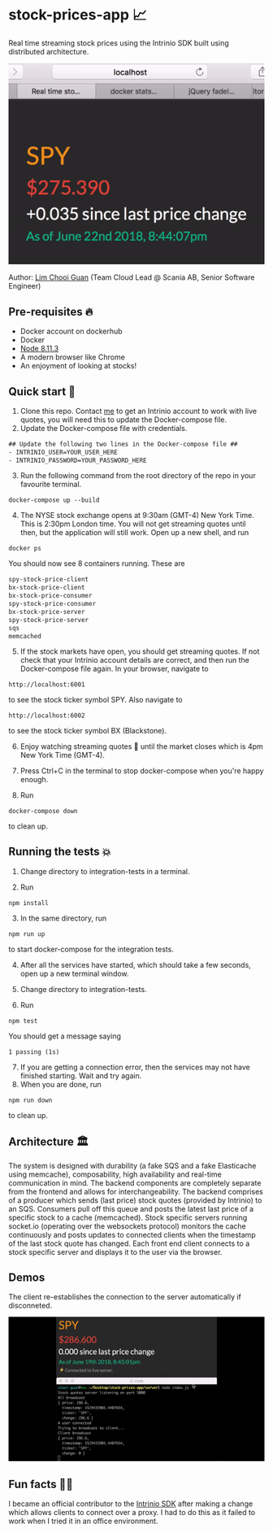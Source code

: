 # stock-prices-app 📈
Real time streaming stock prices using the Intrinio SDK built using distributed architecture.

![Real time streaming! Awesome!](https://raw.githubusercontent.com/minimice/stock-prices-app/master/demos/demo.gif)

Author: [Lim Chooi Guan](https://www.linkedin.com/in/cgl88/) (Team Cloud Lead @ Scania AB, Senior Software Engineer)

## Pre-requisites 🔥
* Docker account on dockerhub  
* Docker  
* [Node 8.11.3](https://nodejs.org/en/download/)
* A modern browser like Chrome
* An enjoyment of looking at stocks!

## Quick start 🍕
1. Clone this repo.  Contact [me](https://www.linkedin.com/in/cgl88/) to get an Intrinio account to work with live quotes, you will need this to update the Docker-compose file.
2. Update the Docker-compose file with credentials.
```
## Update the following two lines in the Docker-compose file ##
- INTRINIO_USER=YOUR_USER_HERE
- INTRINIO_PASSWORD=YOUR_PASSWORD_HERE
```
3. Run the following command from the root directory of the repo in your favourite terminal.
```
docker-compose up --build
```
4. The NYSE stock exchange opens at 9:30am (GMT-4) New York Time.  This is 2:30pm London time.  You will not get streaming quotes until then, but the application will still work.  Open up a new shell, and run
```
docker ps
```
You should now see 8 containers running.  These are
```
spy-stock-price-client
bx-stock-price-client
bx-stock-price-consumer
spy-stock-price-consumer
bx-stock-price-server
spy-stock-price-server
sqs
memcached
```
5. If the stock markets have open, you should get streaming quotes.  If not check that your Intrinio account details are correct, and then run the Docker-compose file again.  In your browser, navigate to
```
http://localhost:6001
```
to see the stock ticker symbol SPY.  Also navigate to
```
http://localhost:6002
```
to see the stock ticker symbol BX (Blackstone).

6. Enjoy watching streaming quotes 🎉 until the market closes which is 4pm New York Time (GMT-4).

7. Press Ctrl+C in the terminal to stop docker-compose when you're happy enough.

8. Run
```
docker-compose down
```
to clean up.

## Running the tests 💥
1. Change directory to integration-tests in a terminal.

2. Run
```
npm install
```

3. In the same directory, run
```
npm run up
```
to start docker-compose for the integration tests.

4. After all the services have started, which should take a few seconds, open up a new terminal window.

5. Change directory to integration-tests.

6. Run
```
npm test
```
You should get a message saying
```
1 passing (1s)
```
7. If you are getting a connection error, then the services may not have finished starting.  Wait and try again.
8. When you are done, run
```
npm run down
```
to clean up.

## Architecture 🏛
The system is designed with durability (a fake SQS and a fake Elasticache using memcache), composability, high availability and real-time communication in mind.  The backend components are completely separate from the frontend and allows for interchangeability.
The backend comprises of a producer which sends (last price) stock quotes (provided by Intrinio) to an SQS.  Consumers pull off this queue and posts the latest last price of a specific stock to a cache (memcached).  Stock specific servers running socket.io (operating over the websockets protocol) monitors the cache continuously and posts updates to connected clients when the timestamp of the last stock quote has changed.  Each front end client connects to a stock specific server and displays it to the user via the browser.

## Demos
The client re-establishes the connection to the server automatically if disconneted.

![Reconnection! Awesome!](https://raw.githubusercontent.com/minimice/stock-prices-app/master/demos/connectiondemo.gif)


## Fun facts 🍄🤪
I became an official contributor to the [Intrinio SDK](https://github.com/intrinio/intrinio-realtime-node-sdk/graphs/contributors) after making a change which allows clients to connect over a proxy.  I had to do this as it failed to work when I tried it in an office environment.
